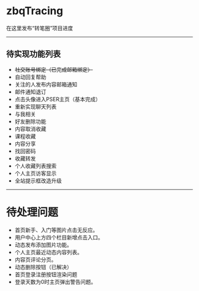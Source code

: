# zbqTracing
在这里发布“转笔圈”项目进度

---

 ## 待实现功能列表

-	~~社交账号绑定（已完成邮箱绑定）~~
-	自动回复帮助
-   关注的人发布内容邮箱通知
-   邮件通知退订
-	点击头像进入PSER主页（基本完成）
-   重新实现聊天列表
-	与我相关
-	好友删除功能
-	内容取消收藏
-	课程收藏
-	内容分享
-	找回密码
-	收藏转发
-	个人收藏列表搜索
-	个人主页访客显示
-	全站提示框改造升级

---
# 待处理问题
-	首页新手、入门等图片点击无反应。
-	用户中心上方四个栏目新增点击入口。
-	动态发布添加图片功能。
-	个人主页最近动态内容列表。
-	内容页评论分页。
-	动态删除按钮（已解决）
-	首页登录注册按钮渲染问题
-   登录天数为0时主页弹出警告问题。